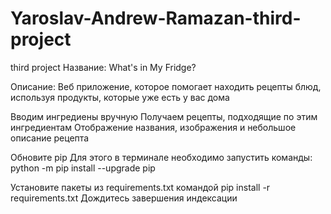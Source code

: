 # Yaroslav-Andrew-Ramazan-third-project
third project
Название: What's in My Fridge?

Описание:
Веб приложение, которое помогает находить рецепты блюд, используя продукты, которые уже есть у вас дома

Вводим ингредиены вручную 
Получаем рецепты, подходящие по этим ингредиентам 
Отображение названия, изображения и небольшое описание рецепта



Обновите pip Для этого в терминале необходимо запустить команды: python -m pip install --upgrade pip

Установите пакеты из requirements.txt командой pip install -r requirements.txt Дождитесь завершения индексации
